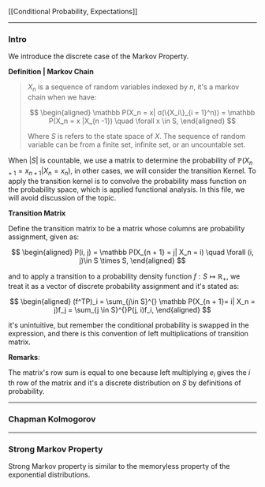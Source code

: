 [[Conditional Probability, Expectations]]

---
### **Intro**

We introduce the discrete case of the Markov Property. 

**Definition | Markov Chain**

> $X_n$ is a sequence of random variables indexed by $n$, it's a markov chain when we have: 
> 
> $$
> \begin{aligned}
>     \mathbb P(X_n = x| σ(\{X_i\}_{i = 1}^n)) = \mathbb P(X_n = x |X_{n -1})
>     \quad \forall x \in S, 
> \end{aligned}
> $$
> 
> Where $S$ is refers to the state space of $X$. The sequence of random variable can be from a finite set, infinite set, or an uncountable set. 
 
When $|S|$ is countable, we use a matrix to determine the probability of $\mathbb P(X_{n + 1} = x_{n + 1}| X_n = x_n)$, in other cases, we will consider the transition Kernel. To apply the transition kernel is to convolve the probability mass function on the probability space, which is applied functional analysis. In this file, we will avoid discussion of the topic. 

**Transition Matrix**

Define the transition matrix to be a matrix whose columns are probability assignment, given as: 

$$
\begin{aligned}
    P(i, j) = \mathbb P(X_{n + 1} = j| X_n = i) \quad \forall (i, j)\in S \times S, 
\end{aligned}
$$

and to apply a transition to a probability density function $f: S \mapsto \mathbb R_+$, we treat it as a vector of discrete probability assignment and it's stated as: 

$$
\begin{aligned}
    (f^TP)_i = \sum_{j\in S}^{} \mathbb P(X_{n + 1}= i| X_n = j)f_j = \sum_{j \in S}^{}P(j, i)f_i,  
\end{aligned}
$$

it's unintuitive, but remember the conditional probability is swapped in the expression, and there is this convention of left multiplications of transition matrix. 

**Remarks**:

The matrix's row sum is equal to one because left multiplying $e_i$  gives the $i$ th row of the matrix and it's a discrete distribution on $S$ by definitions of probability. 


---
### **Chapman Kolmogorov**


---
### **Strong Markov Property**

Strong Markov property is similar to the memoryless property of the exponential distributions. 
